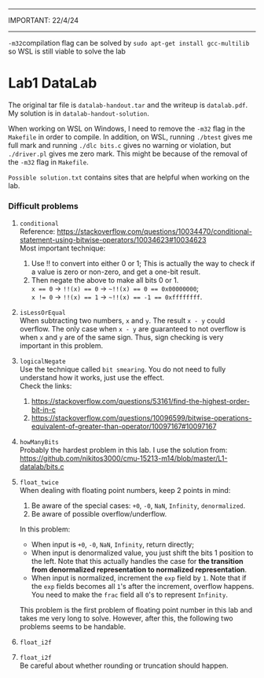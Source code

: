 ***********
IMPORTANT: 22/4/24
***********
`-m32`compilation flag can be solved by `sudo apt-get install gcc-multilib` so WSL is still viable to solve the lab


# Lab1 DataLab

The original tar file is `datalab-handout.tar` and the writeup is
`datalab.pdf`. My solution is in `datalab-handout-solution`.

When working on WSL on Windows, I need to remove the `-m32` flag
in the `Makefile` in order to compile. In addition, on WSL, running
`./btest` gives me full mark and running `./dlc bits.c` gives no
warning or violation, but `./driver.pl` gives me zero mark. This might
be because of the removal of the `-m32` flag in `Makefile`.

`Possible solution.txt` contains sites that are helpful when working on the lab.  

### Difficult problems
1. `conditional`  
    Reference: https://stackoverflow.com/questions/10034470/conditional-statement-using-bitwise-operators/10034623#10034623  
    Most important technique:
    1. Use !! to convert into either 0 or 1; This is actually the way to
    check if a value is zero or non-zero, and get a one-bit result.
    2. Then negate the above to make all bits 0 or 1.  
    `x == 0` -> `!!(x) == 0` -> `~!!(x) == 0 == 0x00000000`;  
    `x != 0` -> `!!(x) == 1` -> `~!!(x) == -1 == 0xffffffff`.  
  

2. `isLessOrEqual`  
    When subtracting two numbers, `x` and `y`. The result `x - y` could overflow. 
    The only case when `x - y` are guaranteed to not overflow is when `x` and `y`
    are of the same sign. Thus, sign checking is very important in this problem.  

3. `logicalNegate`   
    Use the technique called `bit smearing`. You do not need to fully 
    understand how it works, just use the effect.  
    Check the links:   
    1. https://stackoverflow.com/questions/53161/find-the-highest-order-bit-in-c  
    2. https://stackoverflow.com/questions/10096599/bitwise-operations-equivalent-of-greater-than-operator/10097167#10097167
4. `howManyBits`  
    Probably the hardest problem in this lab. I use the solution from:  
    https://github.com/nikitos3000/cmu-15213-m14/blob/master/L1-datalab/bits.c  
    
5. `float_twice`  
    When dealing with floating point numbers, keep 2 points in mind:  
    1. Be aware of the special cases: `+0`, `-0`, `NaN`, `Infinity`, `denormalized`.  
    2. Be aware of possible overflow/underflow.  

    In this problem:  
    - When input is `+0`, `-0`, `NaN`, `Infinity`, return directly;  
    - When input is denormalized value, you just shift the bits 1 position to the left. Note that this actually handles the case for **the transition from denormalized representation to normalized representation**.   
    - When input is normalized, increment the `exp` field by `1`. Note that if the `exp` fields becomes all `1`'s after the increment, overflow happens. You need to make the `frac` field all `0`'s to represent `Infinity`.  

    This problem is the first problem of floating point number in this lab and takes me very long to solve. However, after this, the following two problems seems to be handable.
6. `float_i2f`
7. `float_i2f`  
    Be careful about whether rounding or truncation should happen.
